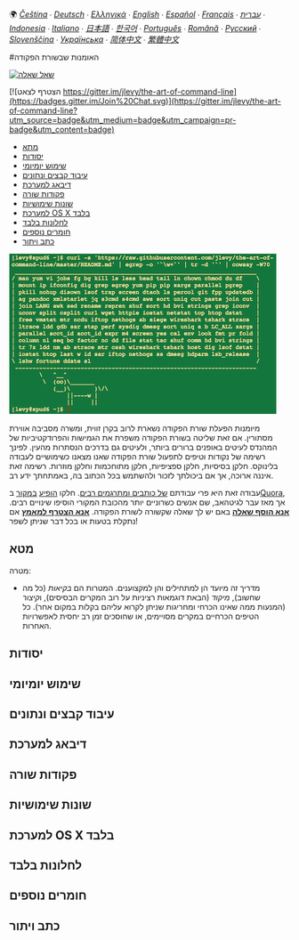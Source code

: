 🌍
*[Čeština](README-cs.md) ∙ [Deutsch](README-de.md) ∙ [Ελληνικά](README-el.md) ∙ [English](README.md) ∙ [Español](README-es.md) ∙ [Français](README-fr.md) ∙ [עברית](README-he.md) ∙ [Indonesia](README-id.md) ∙ [Italiano](README-it.md) ∙ [日本語](README-ja.md) ∙ [한국어](README-ko.md) ∙ [Português](README-pt.md) ∙ [Română](README-ro.md) ∙ [Русский](README-ru.md) ∙ [Slovenščina](README-sl.md) ∙ [Українська](README-uk.md) ∙ [简体中文](README-zh.md) ∙ [繁體中文](README-zh-Hant.md)*



#האומנות שבשורת הפקודה

[![שאל שאלה](https://img.shields.io/badge/%3f-Ask%20a%20Question-ff69b4.svg)](https://airtable.com/shrzMhx00YiIVAWJg)

[![הצטרף לצאט https://gitter.im/jlevy/the-art-of-command-line](https://badges.gitter.im/Join%20Chat.svg)](https://gitter.im/jlevy/the-art-of-command-line?utm_source=badge&utm_medium=badge&utm_campaign=pr-badge&utm_content=badge)


- [מתא](#מתא)
- [יסודות](#יסודות)
- [שימוש יומיומי](#שימוש-יומיומי)
- [עיבוד קבצים ונתונים](#עיבוד-קבצים-ונתונים)
- [דיבאג למערכת](#דיבאג-למערכת)
- [פקודות שורה](#פקודות-שורה)
- [שונות שימושיות](#שונות-שימושיות)
- [למערכת OS X בלבד](#למערכת-os-x-בלבד)
- [לחלונות בלבד](#לחלונות-בלבד)
- [חומרים נוספים](#חומרים-נוספים)
- [כתב ויתור](#כתב-ויתור)


![curl -s 'https://raw.githubusercontent.com/jlevy/the-art-of-command-line/master/README.md' | egrep -o '`\w+`' | tr -d '`' | cowsay -W50](cowsay.png)

מיומנות הפעלת שורת הפקודה נשארת לרוב בקרן זווית, ומשרה מסביבה אווירת מסתורין. אם זאת שליטה בשורת הפקודה משפרת את הגמישות והפרודקטיביות של המהנדס לעיטים באופנים ברורים ביותר, ולעיטים גם בדרכים הנסתרות מהעין. לפינך רשימה של נקודות וטיפים לתפעול שורת הפקודה שאנו מצאנו כשימושיים לעבודה בלינוקס. חלקן בסיסיות, חלקן ספציפיות, חלקן מתוחכמות וחלקן מוזרות. רשימה זאת איננה ארוכה, אך אם ביכולתך לזכור ולהשתמש בכל הכתוב בה, באמתחתך ידע רב.

עבודה זאת היא פרי עבודתם [של כותבים ומתרגמים רבים](AUTHORS.md).
חלקו
[הופיע](http://www.quora.com/What-are-some-lesser-known-but-useful-Unix-commands)
[במקור](http://www.quora.com/What-are-the-most-useful-Swiss-army-knife-one-liners-on-Unix)
ב[Quora](http://www.quora.com/What-are-some-time-saving-tips-that-every-Linux-user-should-know),
אך מאז עבר לגיטהאב, שם אנשים כשרוניים יותר מהכובת המקורי הוסיפו שינויים רבים.
[**אנא הוסף שאלה**](https://airtable.com/shrzMhx00YiIVAWJg) באם יש לך שאלה שקשורה לשורת הפקודה. [**אנא הצטרף למאמץ**](/CONTRIBUTING.md) אם נתקלת בטעות או בכל דבר שניתן לשפר!

## מטא

מטרה:

- מדריך זה מיועד הן למתחילים והן למקצוענים. המטרות הם *בקיאות* (כל מה שחשוב), *מיקוד* (הבאת דוגמאות רציניות על רוב המקרים הבסיסים), ו*קיצור* (המנעות ממה שאינו הכרחי ומחריגות שניתן לקרוא עליהם בקלות במקום אחר). כל הטיפים הכרחיים במקרים מסויימים, או שחוסכים זמן רב יחסית לאפשרויות האחרות. 

## יסודות

## שימוש יומיומי

## עיבוד קבצים ונתונים

## דיבאג למערכת

## פקודות שורה

## שונות שימושיות

## למערכת OS X בלבד

## לחלונות בלבד

## חומרים נוספים

## כתב ויתור
